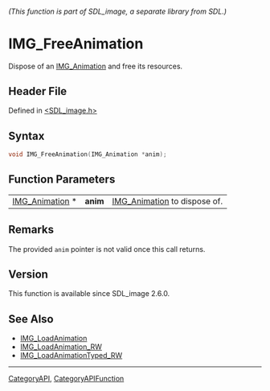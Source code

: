 ###### (This function is part of SDL_image, a separate library from SDL.)
# IMG_FreeAnimation

Dispose of an [IMG_Animation](IMG_Animation) and free its resources.

## Header File

Defined in [<SDL_image.h>](https://github.com/libsdl-org/SDL_image/blob/SDL2/include/SDL_image.h)

## Syntax

```c
void IMG_FreeAnimation(IMG_Animation *anim);
```

## Function Parameters

|                                  |          |                                               |
| -------------------------------- | -------- | --------------------------------------------- |
| [IMG_Animation](IMG_Animation) * | **anim** | [IMG_Animation](IMG_Animation) to dispose of. |

## Remarks

The provided `anim` pointer is not valid once this call returns.

## Version

This function is available since SDL_image 2.6.0.

## See Also

- [IMG_LoadAnimation](IMG_LoadAnimation)
- [IMG_LoadAnimation_RW](IMG_LoadAnimation_RW)
- [IMG_LoadAnimationTyped_RW](IMG_LoadAnimationTyped_RW)

----
[CategoryAPI](CategoryAPI), [CategoryAPIFunction](CategoryAPIFunction)

